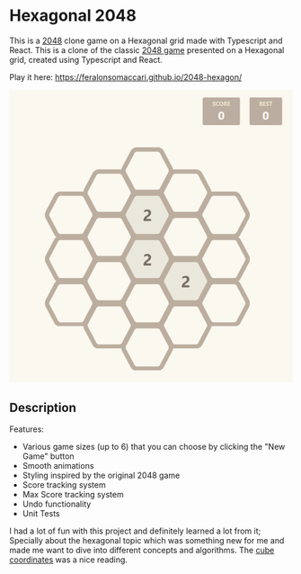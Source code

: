 # Hexagonal 2048

This is a [2048](https://play2048.co/) clone game on a Hexagonal grid made with Typescript and React.
This is a clone of the classic [2048 game](https://play2048.co/) presented on a Hexagonal grid, created using Typescript and React.

Play it here: https://feralonsomaccari.github.io/2048-hexagon/

![gameplay](./game.png)

## Description

Features:
- Various game sizes (up to 6) that you can choose by clicking the "New Game" button
- Smooth animations
- Styling inspired by the original 2048 game
- Score tracking system
- Max Score tracking system
- Undo functionality
- Unit Tests

I had a lot of fun with this project and definitely learned a lot from it; Specially about the hexagonal topic which was something new for me and made me want to dive into different concepts and algorithms. The [cube coordinates](https://www.redblobgames.com/grids/hexagons/#coordinates-cube) was a nice reading.

